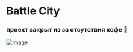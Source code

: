 # Battle City
### проект закрыт из за отсутствия кофе 🍵
![Image](https://github.com/user-attachments/assets/333dbea2-f4ad-4f47-b15a-8c083451de40)
